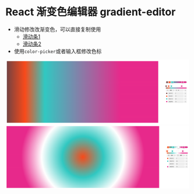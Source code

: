 # React 渐变色编辑器 gradient-editor

- 滑动修改改渐变色，可以直接复制使用
  - [滑动条1](./src/GradientEditor/GradientPanel.tsx)
  - [滑动条2](./src/GradientEditor/PanelRender.tsx)
- 使用`color-picker`或者输入框修改色标


![img](./img1.png)
![img](./img2.png)
